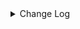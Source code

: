<details><summary> Change Log </summary>

| Change | Commit | Version |
| --- | --- | --- |
|[Improve] hbase options (#8923)|https://github.com/apache/seatunnel/commit/b6a702b58f|2.3.10|
|[Improve] restruct connector common options (#8634)|https://github.com/apache/seatunnel/commit/f3499a6eeb|2.3.10|
|[Improve][dist]add shade check rule (#8136)|https://github.com/apache/seatunnel/commit/51ef800016|2.3.9|
|[Feature][Restapi] Allow metrics information to be associated to logical plan nodes (#7786)|https://github.com/apache/seatunnel/commit/6b7c53d03c|2.3.9|
|[Fix][Connector-V2] Fix known directory create and delete ignore issues (#7700)|https://github.com/apache/seatunnel/commit/e2fb679577|2.3.8|
|[Feature][Connector-V2][Hbase] implement hbase catalog (#7516)|https://github.com/apache/seatunnel/commit/b978792cb1|2.3.8|
|[Feature][Connector-V2] Support multi-table sink feature for HBase (#7169)|https://github.com/apache/seatunnel/commit/025fa3bb88|2.3.8|
|[hotfix][connector-v2-hbase]fix and  optimize hbase source problem (#7148)|https://github.com/apache/seatunnel/commit/34a6b8e9f6|2.3.7|
|[Improve][hbase] The specified column is written to the specified column family (#5234)|https://github.com/apache/seatunnel/commit/49d397c61d|2.3.6|
|[feature][connector-v2-hbase-sink] Support Connector v2 HBase sink TTL data writing (#7116)|https://github.com/apache/seatunnel/commit/adafd80255|2.3.6|
|[E2E][HBase]Refactor hbase e2e (#6859)|https://github.com/apache/seatunnel/commit/1da9bd6ce4|2.3.6|
|[Connector]Add hbase source connector (#6348)|https://github.com/apache/seatunnel/commit/f108a5e658|2.3.6|
|[Feature][HbaseSink]support array data. (#6100)|https://github.com/apache/seatunnel/commit/b592014766|2.3.4|
|[Improve][Common] Introduce new error define rule (#5793)|https://github.com/apache/seatunnel/commit/9d1b2582b2|2.3.4|
|[Improve] Remove use `SeaTunnelSink::getConsumedType` method and mark it as deprecated (#5755)|https://github.com/apache/seatunnel/commit/8de7408100|2.3.4|
|[Hotfix][Connector-v2][HbaseSink]Fix default timestamp (#4958)|https://github.com/apache/seatunnel/commit/3d8f3bf902|2.3.3|
|[Improve][build] Give the maven module a human readable name (#4114)|https://github.com/apache/seatunnel/commit/d7cd601051|2.3.1|
|[Improve][Project] Code format with spotless plugin. (#4101)|https://github.com/apache/seatunnel/commit/a2ab166561|2.3.1|
|[Feature][Connector-V2][Hbase] Introduce hbase sink connector (#4049)|https://github.com/apache/seatunnel/commit/68bda94a4c|2.3.1|

</details>
